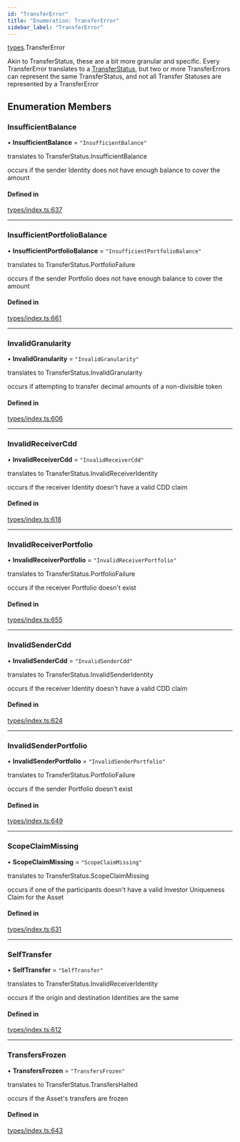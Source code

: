 ```yaml
---
id: "TransferError"
title: "Enumeration: TransferError"
sidebar_label: "TransferError"
---
```


[types](../../../modules/Types/Types.md).TransferError

Akin to TransferStatus, these are a bit more granular and specific. Every TransferError translates to
  a [TransferStatus](../TransferStatus/TransferStatus.md), but two or more TransferErrors can represent the same TransferStatus, and
  not all Transfer Statuses are represented by a TransferError

## Enumeration Members

### InsufficientBalance

• **InsufficientBalance** = ``"InsufficientBalance"``

translates to TransferStatus.InsufficientBalance

occurs if the sender Identity does not have enough balance to cover the amount

#### Defined in

[types/index.ts:637](https://github.com/PolymeshAssociation/polymesh-sdk/blob/acc2284c/src/types/index.ts#L637)

___

### InsufficientPortfolioBalance

• **InsufficientPortfolioBalance** = ``"InsufficientPortfolioBalance"``

translates to TransferStatus.PortfolioFailure

occurs if the sender Portfolio does not have enough balance to cover the amount

#### Defined in

[types/index.ts:661](https://github.com/PolymeshAssociation/polymesh-sdk/blob/acc2284c/src/types/index.ts#L661)

___

### InvalidGranularity

• **InvalidGranularity** = ``"InvalidGranularity"``

translates to TransferStatus.InvalidGranularity

occurs if attempting to transfer decimal amounts of a non-divisible token

#### Defined in

[types/index.ts:606](https://github.com/PolymeshAssociation/polymesh-sdk/blob/acc2284c/src/types/index.ts#L606)

___

### InvalidReceiverCdd

• **InvalidReceiverCdd** = ``"InvalidReceiverCdd"``

translates to TransferStatus.InvalidReceiverIdentity

occurs if the receiver Identity doesn't have a valid CDD claim

#### Defined in

[types/index.ts:618](https://github.com/PolymeshAssociation/polymesh-sdk/blob/acc2284c/src/types/index.ts#L618)

___

### InvalidReceiverPortfolio

• **InvalidReceiverPortfolio** = ``"InvalidReceiverPortfolio"``

translates to TransferStatus.PortfolioFailure

occurs if the receiver Portfolio doesn't exist

#### Defined in

[types/index.ts:655](https://github.com/PolymeshAssociation/polymesh-sdk/blob/acc2284c/src/types/index.ts#L655)

___

### InvalidSenderCdd

• **InvalidSenderCdd** = ``"InvalidSenderCdd"``

translates to TransferStatus.InvalidSenderIdentity

occurs if the receiver Identity doesn't have a valid CDD claim

#### Defined in

[types/index.ts:624](https://github.com/PolymeshAssociation/polymesh-sdk/blob/acc2284c/src/types/index.ts#L624)

___

### InvalidSenderPortfolio

• **InvalidSenderPortfolio** = ``"InvalidSenderPortfolio"``

translates to TransferStatus.PortfolioFailure

occurs if the sender Portfolio doesn't exist

#### Defined in

[types/index.ts:649](https://github.com/PolymeshAssociation/polymesh-sdk/blob/acc2284c/src/types/index.ts#L649)

___

### ScopeClaimMissing

• **ScopeClaimMissing** = ``"ScopeClaimMissing"``

translates to TransferStatus.ScopeClaimMissing

occurs if one of the participants doesn't have a valid Investor Uniqueness Claim for
  the Asset

#### Defined in

[types/index.ts:631](https://github.com/PolymeshAssociation/polymesh-sdk/blob/acc2284c/src/types/index.ts#L631)

___

### SelfTransfer

• **SelfTransfer** = ``"SelfTransfer"``

translates to TransferStatus.InvalidReceiverIdentity

occurs if the origin and destination Identities are the same

#### Defined in

[types/index.ts:612](https://github.com/PolymeshAssociation/polymesh-sdk/blob/acc2284c/src/types/index.ts#L612)

___

### TransfersFrozen

• **TransfersFrozen** = ``"TransfersFrozen"``

translates to TransferStatus.TransfersHalted

occurs if the Asset's transfers are frozen

#### Defined in

[types/index.ts:643](https://github.com/PolymeshAssociation/polymesh-sdk/blob/acc2284c/src/types/index.ts#L643)
